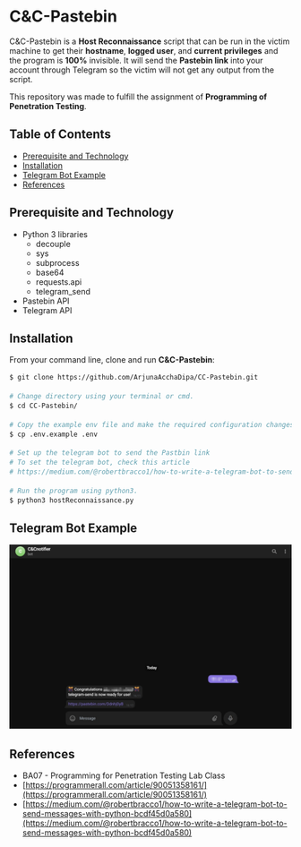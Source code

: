 # C&C-Pastebin

C&C-Pastebin is a **Host Reconnaissance** script that can be run in the victim machine to get their **hostname**, **logged user**, and **current privileges** and the program is **100%** invisible. It will send the **Pastebin link** into your account through Telegram so the victim will not get any output from the script.

This repository was made to fulfill the assignment of **Programming of Penetration Testing**.

## Table of Contents
* [Prerequisite and Technology](#prerequisite-and-technology)
* [Installation](#installation)
* [Telegram Bot Example](#telegram-bot-example)
* [References](#references)

## Prerequisite and Technology
- Python 3 libraries
    - decouple
    - sys
    - subprocess
    - base64
    - requests.api
    - telegram_send
- Pastebin API
- Telegram API

## Installation

From your command line, clone and run **C&C-Pastebin**:
```bash
$ git clone https://github.com/ArjunaAcchaDipa/CC-Pastebin.git

# Change directory using your terminal or cmd.
$ cd CC-Pastebin/

# Copy the example env file and make the required configuration changes in the .env file.
$ cp .env.example .env

# Set up the telegram bot to send the Pastbin link
# To set the telegram bot, check this article
# https://medium.com/@robertbracco1/how-to-write-a-telegram-bot-to-send-messages-with-python-bcdf45d0a580

# Run the program using python3.
$ python3 hostReconnaissance.py
```

## Telegram Bot Example

![](img/resultExample.jpg)

## References
- BA07 - Programming for Penetration Testing Lab Class
- [https://programmerall.com/article/90051358161/](https://programmerall.com/article/90051358161/)
- [https://medium.com/@robertbracco1/how-to-write-a-telegram-bot-to-send-messages-with-python-bcdf45d0a580](https://medium.com/@robertbracco1/how-to-write-a-telegram-bot-to-send-messages-with-python-bcdf45d0a580)
